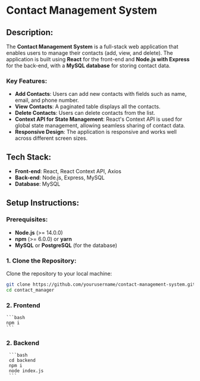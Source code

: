 # Contact Management System

## Description:
The **Contact Management System** is a full-stack web application that enables users to manage their contacts (add, view, and delete). The application is built using **React** for the front-end and **Node.js with Express** for the back-end, with a **MySQL database** for storing contact data.

### Key Features:
- **Add Contacts**: Users can add new contacts with fields such as name, email, and phone number.
- **View Contacts**: A paginated table displays all the contacts.
- **Delete Contacts**: Users can delete contacts from the list.
- **Context API for State Management**: React's Context API is used for global state management, allowing seamless sharing of contact data.
- **Responsive Design**: The application is responsive and works well across different screen sizes.

## Tech Stack:
- **Front-end**: React, React Context API, Axios
- **Back-end**: Node.js, Express, MySQL
- **Database**: MySQL

## Setup Instructions:

### Prerequisites:
- **Node.js** (>= 14.0.0)
- **npm** (>= 6.0.0) or **yarn**
- **MySQL** or **PostgreSQL** (for the database)

### 1. Clone the Repository:
Clone the repository to your local machine:

```bash
git clone https://github.com/yourusername/contact-management-system.git
cd contact_manager
```
### 2. Frontend
    ```bash
    npm i
    ```
### 2. Backend
     ```bash
     cd backend
     npm i
     node index.js 
     ```

    
